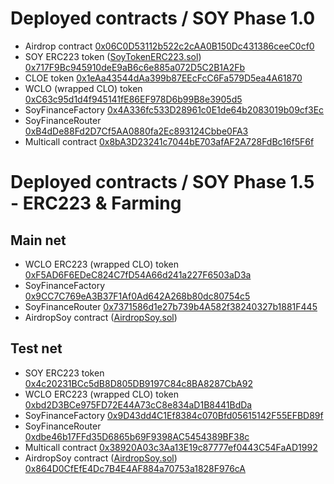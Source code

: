 # Deployed contracts / SOY Phase 1.0

- Airdrop contract [0x06C0D53112b522c2cAA0B150Dc431386ceeC0cf0](https://explorer.callisto.network/address/0x06C0D53112b522c2cAA0B150Dc431386ceeC0cf0/contracts)
- SOY ERC223 token ([SoyTokenERC223.sol](https://github.com/SoyFinance/smart-contracts/blob/main/SoyTokenERC223.sol)) [0x717F9Bc945910deE9aB6c6e885a072D5C2B1A2Fb](https://explorer.callisto.network/address/0x717F9Bc945910deE9aB6c6e885a072D5C2B1A2Fb)
- CLOE token [0x1eAa43544dAa399b87EEcFcC6Fa579D5ea4A61870](https://explorer.callisto.network/address/0x1eAa43544dAa399b87EEcFcC6Fa579D5ea4A6187/contracts)
- WCLO (wrapped CLO) token [0xC63c95d1d4f945141fE86EF978D6b99B8e3905d5](https://explorer.callisto.network/address/0xC63c95d1d4f945141fE86EF978D6b99B8e3905d5/contracts)
- SoyFinanceFactory [0x4A336fc533D28961c0E1de64b2083019b09cf3Ec](https://explorer.callisto.network/address/0x4A336fc533D28961c0E1de64b2083019b09cf3Ec/contracts)
- SoyFinanceRouter [0xB4dDe88Fd2D7Cf5AA0880fa2Ec893124Cbbe0FA3](https://explorer.callisto.network/address/0xB4dDe88Fd2D7Cf5AA0880fa2Ec893124Cbbe0FA3/contracts)
- Multicall contract [0x8bA3D23241c7044bE703afAF2A728FdBc16f5F6f](https://explorer.callisto.network/address/0x8bA3D23241c7044bE703afAF2A728FdBc16f5F6f/contracts)

# Deployed contracts / SOY Phase 1.5 - ERC223 & Farming

## Main net

- WCLO ERC223 (wrapped CLO) token [0xF5AD6F6EDeC824C7fD54A66d241a227F6503aD3a](https://explorer.callisto.network/address/0xF5AD6F6EDeC824C7fD54A66d241a227F6503aD3a/contracts)
- SoyFinanceFactory [0x9CC7C769eA3B37F1Af0Ad642A268b80dc80754c5](https://explorer.callisto.network/address/0x9CC7C769eA3B37F1Af0Ad642A268b80dc80754c5/contracts)
- SoyFinanceRouter [0x7371586d1e27b739b4A582f38240327b1881F445](https://explorer.callisto.network/address/0x7371586d1e27b739b4A582f38240327b1881F445/contracts)
- AirdropSoy contract ([AirdropSoy.sol](https://github.com/SoyFinance/smart-contracts/blob/main/AirdropSoy.sol)) []()

## Test net 

- SOY ERC223 token [0x4c20231BCc5dB8D805DB9197C84c8BA8287CbA92](https://testnet-explorer.callisto.network/address/0x4c20231BCc5dB8D805DB9197C84c8BA8287CbA92/contracts)
- WCLO ERC223 (wrapped CLO) token [0xbd2D3BCe975FD72E44A73cC8e834aD1B8441BdDa](https://testnet-explorer.callisto.network/address/0xbd2D3BCe975FD72E44A73cC8e834aD1B8441BdDa/contracts)
- SoyFinanceFactory [0x9D43dd4C1Ef8384c070Bfd05615142F55EFBD89f](https://testnet-explorer.callisto.network/address/0x9D43dd4C1Ef8384c070Bfd05615142F55EFBD89f/contracts)
- SoyFinanceRouter [0xdbe46b17FFd35D6865b69F9398AC5454389BF38c](https://testnet-explorer.callisto.network/address/0xdbe46b17FFd35D6865b69F9398AC5454389BF38c/contracts)
- Multicall contract [0x38920A03c3Aa13E19c87777ef0443C54FaAD1992](https://testnet-explorer.callisto.network/address/0x38920A03c3Aa13E19c87777ef0443C54FaAD1992/contracts)
- AirdropSoy contract ([AirdropSoy.sol](https://github.com/SoyFinance/smart-contracts/blob/main/AirdropSoy.sol)) [0x864D0CfEfE4Dc7B4E4AF884a70753a1828F976cA](https://testnet-explorer.callisto.network/address/0x864D0CfEfE4Dc7B4E4AF884a70753a1828F976cA/contracts)
